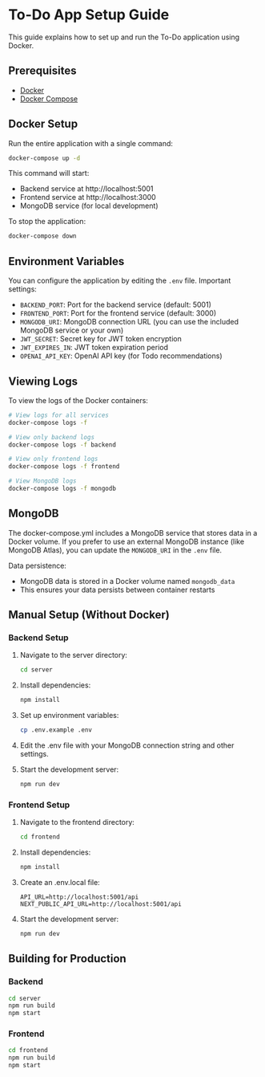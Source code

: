 # To-Do App Setup Guide

This guide explains how to set up and run the To-Do application using Docker.

## Prerequisites

- [Docker](https://www.docker.com/products/docker-desktop/)
- [Docker Compose](https://docs.docker.com/compose/install/)

## Docker Setup

Run the entire application with a single command:

```bash
docker-compose up -d
```

This command will start:
- Backend service at http://localhost:5001
- Frontend service at http://localhost:3000
- MongoDB service (for local development)

To stop the application:

```bash
docker-compose down
```

## Environment Variables

You can configure the application by editing the `.env` file. Important settings:

- `BACKEND_PORT`: Port for the backend service (default: 5001)
- `FRONTEND_PORT`: Port for the frontend service (default: 3000)
- `MONGODB_URI`: MongoDB connection URL (you can use the included MongoDB service or your own)
- `JWT_SECRET`: Secret key for JWT token encryption
- `JWT_EXPIRES_IN`: JWT token expiration period
- `OPENAI_API_KEY`: OpenAI API key (for Todo recommendations)

## Viewing Logs

To view the logs of the Docker containers:

```bash
# View logs for all services
docker-compose logs -f

# View only backend logs
docker-compose logs -f backend

# View only frontend logs
docker-compose logs -f frontend

# View MongoDB logs
docker-compose logs -f mongodb
```

## MongoDB

The docker-compose.yml includes a MongoDB service that stores data in a Docker volume. If you prefer to use an external MongoDB instance (like MongoDB Atlas), you can update the `MONGODB_URI` in the `.env` file.

Data persistence:
- MongoDB data is stored in a Docker volume named `mongodb_data`
- This ensures your data persists between container restarts

## Manual Setup (Without Docker)

### Backend Setup

1. Navigate to the server directory:
   ```bash
   cd server
   ```

2. Install dependencies:
   ```bash
   npm install
   ```

3. Set up environment variables:
   ```bash
   cp .env.example .env
   ```
   
4. Edit the .env file with your MongoDB connection string and other settings.

5. Start the development server:
   ```bash
   npm run dev
   ```

### Frontend Setup

1. Navigate to the frontend directory:
   ```bash
   cd frontend
   ```

2. Install dependencies:
   ```bash
   npm install
   ```

3. Create an .env.local file:
   ```
   API_URL=http://localhost:5001/api
   NEXT_PUBLIC_API_URL=http://localhost:5001/api
   ```

4. Start the development server:
   ```bash
   npm run dev
   ```

## Building for Production

### Backend
```bash
cd server
npm run build
npm start
```

### Frontend
```bash
cd frontend
npm run build
npm start
```
